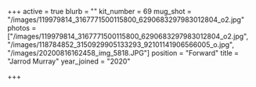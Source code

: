 +++
active = true
blurb = ""
kit_number = 69
mug_shot = "/images/119979814_3167771500115800_6290683297983012804_o2.jpg"
photos = ["/images/119979814_3167771500115800_6290683297983012804_o2.jpg", "/images/118784852_3150929905133293_92101141906566005_o.jpg", "/images/20200816162458_img_5818.JPG"]
position = "Forward"
title = "Jarrod Murray"
year_joined = "2020"

+++
